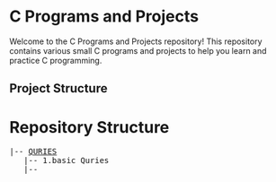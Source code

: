 # C Programs and Projects

Welcome to the C Programs and Projects repository! This repository contains various small C programs and projects to help you learn and practice C programming.

## Project Structure

<h1>Repository Structure </h1>

<pre>
|-- <a href="https://github.com/Ayush-Mgr/C-Programs-and-Projects/tree/main/programs">QURIES</a> 
   |-- 1.basic Quries
   |-- 
</pre>
